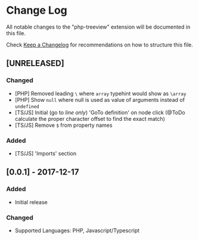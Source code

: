 # Change Log

All notable changes to the "php-treeview" extension will be documented in this file.

Check [Keep a Changelog](http://keepachangelog.com/) for recommendations on how to structure this file.

## [UNRELEASED]

### Changed

- [PHP] Removed leading `\` where `array` typehint would show as `\array`
- [PHP] Show `null` where null is used as value of arguments instead of `undefined`
- [TS/JS] Initial (go to _line only_) 'GoTo definition' on node click (@ToDo calculate the proper character offset to find the exact match)
- [TS/JS] Remove `$` from property names

### Added

- [TS/JS] 'Imports' section

## [0.0.1] - 2017-12-17

### Added

- Initial release

### Changed

- Supported Languages: PHP, Javascript/Typescript
